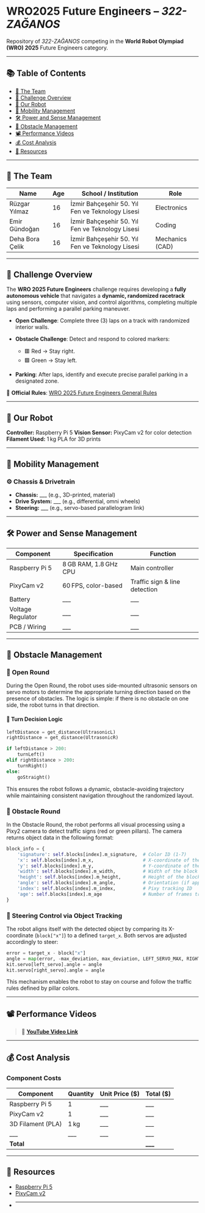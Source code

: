# WRO2025 Future Engineers – *322-ZAĞANOS*

Repository of *322-ZAĞANOS* competing in the **World Robot Olympiad (WRO) 2025** Future Engineers category.

---

## 📚 Table of Contents

* [👥 The Team](#the-team)
* [🎯 Challenge Overview](#challenge-overview)
* [🤖 Our Robot](#our-robot)
* [🚗 Mobility Management](#mobility-management)
* [🛠️ Power and Sense Management](#power-and-sense-management)
* [📝 Obstacle Management](#obstacle-management)
* [📽️ Performance Videos](#performance-videos)
* [💰 Cost Analysis](#cost-analysis)
* [📂 Resources](#resources)

---

## 👥 The Team <a id="the-team"></a>

| Name            | Age | School / Institution                             | Role            |
| --------------- | --- | ------------------------------------------------ | --------------- |
| Rüzgar Yılmaz   | 16  | İzmir Bahçeşehir 50. Yıl Fen ve Teknology Lisesi | Electronics     |
| Emir Gündoğan   | 16  | İzmir Bahçeşehir 50. Yıl Fen ve Teknology Lisesi | Coding          |
| Deha Bora Çelik | 16  | İzmir Bahçeşehir 50. Yıl Fen ve Teknology Lisesi | Mechanics (CAD) |

---

## 🎯 Challenge Overview <a id="challenge-overview"></a>

The **WRO 2025 Future Engineers** challenge requires developing a **fully autonomous vehicle** that navigates a **dynamic, randomized racetrack** using sensors, computer vision, and control algorithms, completing multiple laps and performing a parallel parking maneuver.

* **Open Challenge**: Complete three (3) laps on a track with randomized interior walls.
* **Obstacle Challenge**: Detect and respond to colored markers:

  * 🟥 Red → Stay right.
  * 🟩 Green → Stay left.
* **Parking**: After laps, identify and execute precise parallel parking in a designated zone.

🔗 **Official Rules**: [WRO 2025 Future Engineers General Rules](https://wro-association.org/wp-content/uploads/WRO-2025-Future-Engineers-Self-Driving-Cars-General-Rules.pdf)

---

## 🤖 Our Robot <a id="our-robot"></a>

**Controller:** Raspberry Pi 5
**Vision Sensor:** PixyCam v2 for color detection
**Filament Used:** 1 kg PLA for 3D prints

---

## 🚗 Mobility Management <a id="mobility-management"></a>

### ⚙️ Chassis & Drivetrain

* **Chassis:** \_\_\_ (e.g., 3D-printed, material)
* **Drive System:** \_\_\_ (e.g., differential, omni wheels)
* **Steering:** \_\_\_ (e.g., servo-based parallelogram link)

---

## 🛠️ Power and Sense Management <a id="power-and-sense-management"></a>

| Component         | Specification         | Function                      |
| ----------------- | --------------------- | ----------------------------- |
| Raspberry Pi 5    | 8 GB RAM, 1.8 GHz CPU | Main controller               |
| PixyCam v2        | 60 FPS, color-based   | Traffic sign & line detection |
| Battery           | \_\_\_                | \_\_\_                        |
| Voltage Regulator | \_\_\_                | \_\_\_                        |
| PCB / Wiring      | \_\_\_                | \_\_\_                        |

---

## 📝 Obstacle Management <a id="obstacle-management"></a>

### 🏁 Open Round

During the Open Round, the robot uses side-mounted ultrasonic sensors on servo motors to determine the appropriate turning direction based on the presence of obstacles. The logic is simple: if there is no obstacle on one side, the robot turns in that direction.

#### 🔎 Turn Decision Logic

```python
leftDistance = get_distance(UltrasonicL)
rightDistance = get_distance(UltrasonicR)

if leftDistance > 200:
    turnLeft()
elif rightDistance > 200:
    turnRight()
else:
    goStraight()
```

This ensures the robot follows a dynamic, obstacle-avoiding trajectory while maintaining consistent navigation throughout the randomized layout.

### 🚧 Obstacle Round

In the Obstacle Round, the robot performs all visual processing using a Pixy2 camera to detect traffic signs (red or green pillars). The camera returns object data in the following format:

```python
block_info = {
    'signature': self.blocks[index].m_signature,  # Color ID (1-7)
    'x': self.blocks[index].m_x,                  # X-coordinate of the block center
    'y': self.blocks[index].m_y,                  # Y-coordinate of the block center
    'width': self.blocks[index].m_width,          # Width of the block
    'height': self.blocks[index].m_height,        # Height of the block
    'angle': self.blocks[index].m_angle,          # Orientation (if applicable)
    'index': self.blocks[index].m_index,          # Pixy tracking ID
    'age': self.blocks[index].m_age               # Number of frames tracked
}
```

### 🧭 Steering Control via Object Tracking

The robot aligns itself with the detected object by comparing its X-coordinate (`block["x"]`) to a defined `target_x`. Both servos are adjusted accordingly to steer:

```python
error = target_x - block["x"]
angle = map(error, -max_deviation, max_deviation, LEFT_SERVO_MAX, RIGHT_SERVO_MIN)
kit.servo[left_servo].angle = angle
kit.servo[right_servo].angle = angle
```

This mechanism enables the robot to stay on course and follow the traffic rules defined by pillar colors.

---

## 📽️ Performance Videos <a id="performance-videos"></a>

> 🔗 **[YouTube Video Link]()**

---

## 💰 Cost Analysis <a id="cost-analysis"></a>

### Component Costs

| Component         | Quantity | Unit Price (\$) | Total (\$) |
| ----------------- | -------- | --------------- | ---------- |
| Raspberry Pi 5    | 1        | \_\_\_          | \_\_\_     |
| PixyCam v2        | 1        | \_\_\_          | \_\_\_     |
| 3D Filament (PLA) | 1 kg     | \_\_\_          | \_\_\_     |
| \_\_\_            | \_\_\_   | \_\_\_          | \_\_\_     |
| **Total**         |          |                 | **\_\_\_** |

---

## 📂 Resources <a id="resources"></a>

* [Raspberry Pi 5](https://www.raspberrypi.com/products/raspberry-pi-5/)
* [PixyCam v2](https://pixycam.com/)
* ---
